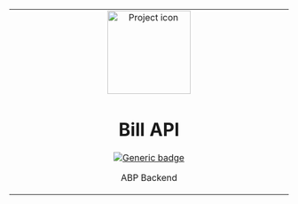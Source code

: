<table align="center"><tr><td align="center" width="9999">

<img src="https://cdn.bulbagarden.net/upload/thumb/0/0b/FireRed_LeafGreen_Bill.png/125px-FireRed_LeafGreen_Bill.png" align="center" width="150" alt="Project icon">

# Bill API

[![Generic badge](https://img.shields.io/badge/docs-blue.svg)](https://github.com/brunolcarli/Bill/wiki)

ABP Backend

</td></tr></table>
